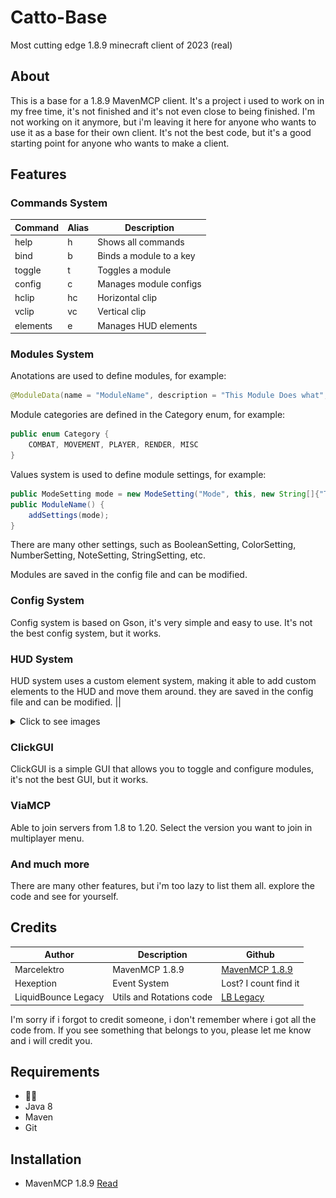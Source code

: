 # Catto-Base
Most cutting edge 1.8.9 minecraft client of 2023 (real)

## About
This is a base for a 1.8.9 MavenMCP client. It's a project i used to work on in my free time, it's not finished and it's not even close to being finished. I'm not working on it anymore, but i'm leaving it here for anyone who wants to use it as a base for their own client. It's not the best code, but it's a good starting point for anyone who wants to make a client.


## Features
### Commands System
| Command | Alias | Description |
| --- | --- | --- |
| help | h | Shows all commands |
| bind | b | Binds a module to a key |
| toggle | t | Toggles a module |
| config | c | Manages module configs |
| hclip | hc | Horizontal clip |
| vclip | vc | Vertical clip |
| elements | e | Manages HUD elements |

### Modules System
Anotations are used to define modules, for example:
```java
@ModuleData(name = "ModuleName", description = "This Module Does what", category = Category)
```
Module categories are defined in the Category enum, for example:
```java
public enum Category {
    COMBAT, MOVEMENT, PLAYER, RENDER, MISC
}
```
Values system is used to define module settings, for example:
```java
public ModeSetting mode = new ModeSetting("Mode", this, new String[]{"TabList"}, "TabList");
public ModuleName() {
    addSettings(mode);
}
```
There are many other settings, such as BooleanSetting, ColorSetting, NumberSetting, NoteSetting, StringSetting, etc.

Modules are saved in the config file and can be modified.

### Config System
Config system is based on Gson, it's very simple and easy to use. It's not the best config system, but it works.

### HUD System
HUD system uses a custom element system, making it able to add custom elements to the HUD and move them around. they are saved in the config file and can be modified.
|| 

<details>
  <summary>Click to see images</summary>

  ![img.png](img.png)
  ![img_1.png](img_1.png)
</details>

### ClickGUI
ClickGUI is a simple GUI that allows you to toggle and configure modules, it's not the best GUI, but it works.

### ViaMCP
Able to join servers from 1.8 to 1.20. Select the version you want to join in multiplayer menu.

### And much more
There are many other features, but i'm too lazy to list them all. explore the code and see for yourself.

## Credits
| Author              | Description              | Github                                                           |
|---------------------|--------------------------|------------------------------------------------------------------|
| Marcelektro         | MavenMCP 1.8.9           | [MavenMCP 1.8.9](https://github.com/Marcelektro/MavenMCP-1.8.9)  |
| Hexeption           | Event System             | Lost? I count find it                                            |
| LiquidBounce Legacy | Utils and Rotations code | [LB Legacy](https://github.com/CCBlueX/LiquidBounce/tree/legacy) |

I'm sorry if i forgot to credit someone, i don't remember where i got all the code from. If you see something that belongs to you, please let me know and i will credit you.

## Requirements
 - 🤯🧠
 - Java 8
 - Maven
 - Git


## Installation
 - MavenMCP 1.8.9 [Read](https://github.com/Marcelektro/MavenMCP-1.8.9)
